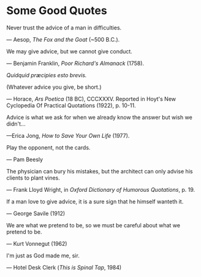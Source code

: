 
# Some Good Quotes




Never trust the advice of a man in difficulties.  

— Aesop, _The Fox and the Goat_ (~500 B.C.).

We may give advice, but we cannot give conduct.

— Benjamin Franklin, *Poor Richard's Almanack* (1758).


*Quidquid præcipies esto brevis.*

(Whatever advice you give, be short.)


— Horace, *Ars Poetica* (18 BC), CCCXXXV. Reported in Hoyt's New Cyclopedia Of Practical Quotations (1922), p. 10-11.

Advice is what we ask for when we already know the answer but wish we didn't...

—Erica Jong, *How to Save Your Own Life* (1977).

Play the opponent, not the cards.

— Pam Beesly

The physician can bury his mistakes, but the architect can only advise his clients to plant vines.

— Frank Lloyd Wright, in *Oxford Dictionary of Humorous Quotations*, p. 19.

If a man love to give advice, it is a sure sign that he himself wanteth it.

— George Savile (1912)


We are what we pretend to be, so we must be careful about what we pretend to be.

― Kurt Vonnegut (1962)

I'm just as God made me, sir.

— Hotel Desk Clerk (_This is Spinal Tap_, 1984)
